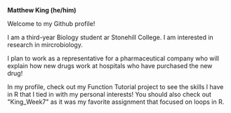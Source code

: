 **Matthew King (he/him)**

Welcome to my Github profile!

I am a third-year Biology student ar Stonehill College. I am interested in research in mircrobiology. 

I plan to work as a representative for a pharmaceutical company who will explain how new drugs work at hospitals who have purchased the new drug!

In my profile, check out my Function Tutorial project to see the skills I have in R that I tied in with my personal interests! You should also check out "King_Week7" as it was my favorite assignment that focused on loops in R. 
<!---
matthewking7/matthewking7 is a ✨ special ✨ repository because its `README.md` (this file) appears on your GitHub profile.
You can click the Preview link to take a look at your changes.
--->
